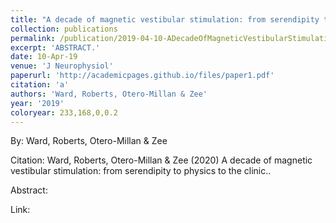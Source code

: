 ```yaml
---
title: "A decade of magnetic vestibular stimulation: from serendipity to physics to the clinic."
collection: publications
permalink: /publication/2019-04-10-ADecadeOfMagneticVestibularStimulation_FromSerendipityToPhysics
excerpt: 'ABSTRACT.'
date: 10-Apr-19
venue: 'J Neurophysiol'
paperurl: 'http://academicpages.github.io/files/paper1.pdf'
citation: 'a'
authors: 'Ward, Roberts, Otero-Millan & Zee'
year: '2019'
coloryear: 233,168,0,0.2
---
```


By: Ward, Roberts, Otero-Millan & Zee

Citation: Ward, Roberts, Otero-Millan & Zee (2020) A decade of magnetic vestibular stimulation: from serendipity to physics to the clinic.. 

Abstract: 

Link: 
